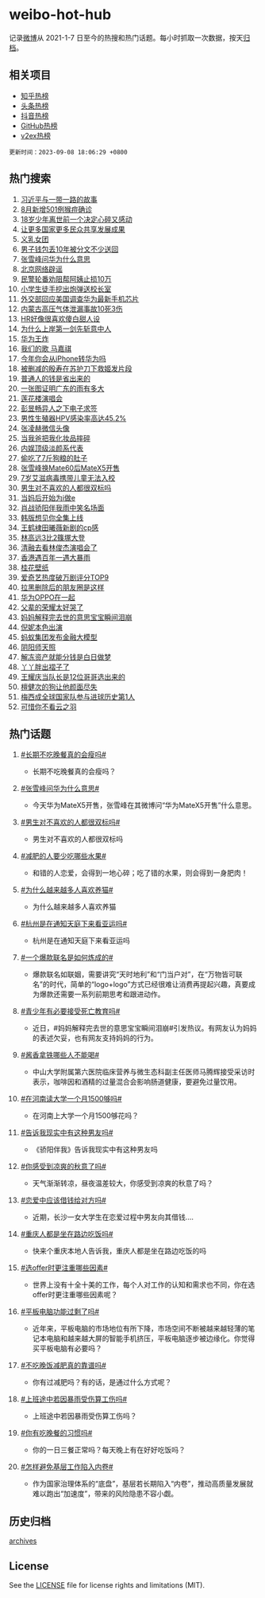 # weibo-hot-hub

记录[微博](https://www.weibo.com)从 2021-1-7 日至今的热搜和热门话题。每小时抓取一次数据，按天[归档](archives)。

## 相关项目

- [知乎热榜](https://github.com/lonnyzhang423/zhihu-hot-hub)
- [头条热榜](https://github.com/lonnyzhang423/toutiao-hot-hub)
- [抖音热榜](https://github.com/lonnyzhang423/douyin-hot-hub)
- [GitHub热榜](https://github.com/lonnyzhang423/github-hot-hub)
- [v2ex热榜](https://github.com/lonnyzhang423/v2ex-hot-hub)


`更新时间：2023-09-08 18:06:29 +0800`

## 热门搜索

1. [习近平与一带一路的故事](https://m.weibo.cn/search?containerid=100103type%3D1%26t%3D10%26q%3D%23%E4%B9%A0%E8%BF%91%E5%B9%B3%E4%B8%8E%E4%B8%80%E5%B8%A6%E4%B8%80%E8%B7%AF%E7%9A%84%E6%95%85%E4%BA%8B%23&stream_entry_id=51&isnewpage=1&extparam=seat%3D1%26stream_entry_id%3D51%26c_type%3D51%26dgr%3D0%26filter_type%3Drealtimehot%26cate%3D10103%26pos%3D0%26display_time%3D1694167588%26pre_seqid%3D169416758838001841924)
1. [8月新增501例猴痘确诊](https://m.weibo.cn/search?containerid=100103type%3D1%26t%3D10%26q%3D%238%E6%9C%88%E6%96%B0%E5%A2%9E501%E4%BE%8B%E7%8C%B4%E7%97%98%E7%A1%AE%E8%AF%8A%23&stream_entry_id=31&isnewpage=1&extparam=seat%3D1%26flag%3D1%26c_type%3D31%26dgr%3D0%26filter_type%3Drealtimehot%26cate%3D5001%26stream_entry_id%3D31%26lcate%3D5001%26band_rank%3D1%26q%3D%25238%25E6%259C%2588%25E6%2596%25B0%25E5%25A2%259E501%25E4%25BE%258B%25E7%258C%25B4%25E7%2597%2598%25E7%25A1%25AE%25E8%25AF%258A%2523%26pos%3D0%26realpos%3D1%26display_time%3D1694167588%26pre_seqid%3D169416758838001841924)
1. [18岁少年离世前一个决定心碎又感动](https://m.weibo.cn/search?containerid=100103type%3D1%26t%3D10%26q%3D%2318%E5%B2%81%E5%B0%91%E5%B9%B4%E7%A6%BB%E4%B8%96%E5%89%8D%E4%B8%80%E4%B8%AA%E5%86%B3%E5%AE%9A%E5%BF%83%E7%A2%8E%E5%8F%88%E6%84%9F%E5%8A%A8%23&stream_entry_id=31&isnewpage=1&extparam=seat%3D1%26flag%3D32768%26c_type%3D31%26dgr%3D0%26filter_type%3Drealtimehot%26cate%3D5001%26stream_entry_id%3D31%26lcate%3D5001%26band_rank%3D2%26q%3D%252318%25E5%25B2%2581%25E5%25B0%2591%25E5%25B9%25B4%25E7%25A6%25BB%25E4%25B8%2596%25E5%2589%258D%25E4%25B8%2580%25E4%25B8%25AA%25E5%2586%25B3%25E5%25AE%259A%25E5%25BF%2583%25E7%25A2%258E%25E5%258F%2588%25E6%2584%259F%25E5%258A%25A8%2523%26pos%3D1%26realpos%3D2%26display_time%3D1694167588%26pre_seqid%3D169416758838001841924)
1. [让更多国家更多民众共享发展成果](https://m.weibo.cn/search?containerid=100103type%3D1%26t%3D10%26q%3D%23%E8%AE%A9%E6%9B%B4%E5%A4%9A%E5%9B%BD%E5%AE%B6%E6%9B%B4%E5%A4%9A%E6%B0%91%E4%BC%97%E5%85%B1%E4%BA%AB%E5%8F%91%E5%B1%95%E6%88%90%E6%9E%9C%23&stream_entry_id=31&isnewpage=1&extparam=seat%3D1%26flag%3D1%26c_type%3D31%26dgr%3D0%26filter_type%3Drealtimehot%26cate%3D5001%26stream_entry_id%3D31%26lcate%3D5001%26band_rank%3D3%26q%3D%2523%25E8%25AE%25A9%25E6%259B%25B4%25E5%25A4%259A%25E5%259B%25BD%25E5%25AE%25B6%25E6%259B%25B4%25E5%25A4%259A%25E6%25B0%2591%25E4%25BC%2597%25E5%2585%25B1%25E4%25BA%25AB%25E5%258F%2591%25E5%25B1%2595%25E6%2588%2590%25E6%259E%259C%2523%26pos%3D2%26realpos%3D3%26display_time%3D1694167588%26pre_seqid%3D169416758838001841924)
1. [义乳女团](https://m.weibo.cn/search?containerid=100103type%3D1%26t%3D10%26q%3D%E4%B9%89%E4%B9%B3%E5%A5%B3%E5%9B%A2&stream_entry_id=31&isnewpage=1&extparam=seat%3D1%26flag%3D1%26c_type%3D31%26dgr%3D0%26filter_type%3Drealtimehot%26cate%3D5001%26stream_entry_id%3D31%26lcate%3D5001%26band_rank%3D4%26q%3D%25E4%25B9%2589%25E4%25B9%25B3%25E5%25A5%25B3%25E5%259B%25A2%26pos%3D3%26realpos%3D4%26display_time%3D1694167588%26pre_seqid%3D169416758838001841924)
1. [男子钱包丢10年被分文不少送回](https://m.weibo.cn/search?containerid=100103type%3D1%26t%3D10%26q%3D%23%E7%94%B7%E5%AD%90%E9%92%B1%E5%8C%85%E4%B8%A210%E5%B9%B4%E8%A2%AB%E5%88%86%E6%96%87%E4%B8%8D%E5%B0%91%E9%80%81%E5%9B%9E%23&stream_entry_id=31&isnewpage=1&extparam=seat%3D1%26flag%3D32768%26c_type%3D31%26dgr%3D0%26filter_type%3Drealtimehot%26cate%3D5001%26stream_entry_id%3D31%26lcate%3D5001%26band_rank%3D5%26q%3D%2523%25E7%2594%25B7%25E5%25AD%2590%25E9%2592%25B1%25E5%258C%2585%25E4%25B8%25A210%25E5%25B9%25B4%25E8%25A2%25AB%25E5%2588%2586%25E6%2596%2587%25E4%25B8%258D%25E5%25B0%2591%25E9%2580%2581%25E5%259B%259E%2523%26pos%3D4%26realpos%3D5%26display_time%3D1694167588%26pre_seqid%3D169416758838001841924)
1. [张雪峰问华为什么意思](https://m.weibo.cn/search?containerid=100103type%3D1%26t%3D10%26q%3D%23%E5%BC%A0%E9%9B%AA%E5%B3%B0%E9%97%AE%E5%8D%8E%E4%B8%BA%E4%BB%80%E4%B9%88%E6%84%8F%E6%80%9D%23&stream_entry_id=31&isnewpage=1&extparam=seat%3D1%26flag%3D2%26c_type%3D31%26dgr%3D0%26filter_type%3Drealtimehot%26cate%3D5001%26stream_entry_id%3D31%26lcate%3D5001%26band_rank%3D6%26q%3D%2523%25E5%25BC%25A0%25E9%259B%25AA%25E5%25B3%25B0%25E9%2597%25AE%25E5%258D%258E%25E4%25B8%25BA%25E4%25BB%2580%25E4%25B9%2588%25E6%2584%258F%25E6%2580%259D%2523%26pos%3D5%26realpos%3D6%26display_time%3D1694167588%26pre_seqid%3D169416758838001841924)
1. [北京网络辟谣](https://m.weibo.cn/search?containerid=100103type%3D1%26t%3D10%26q%3D%23%E5%8C%97%E4%BA%AC%E7%BD%91%E7%BB%9C%E8%BE%9F%E8%B0%A3%23&stream_entry_id=31&isnewpage=1&extparam=seat%3D1%26adid%3D202643%26c_type%3D31%26dgr%3D0%26cate%3D5001%26pos%3D6%26q%3D%2523%25E5%258C%2597%25E4%25BA%25AC%25E7%25BD%2591%25E7%25BB%259C%25E8%25BE%259F%25E8%25B0%25A3%2523%26band_rank%3D7%26stream_entry_id%3D31%26filter_type%3Drealtimehot%26lcate%3D5001%26is_ad_pos%3D1%26display_time%3D1694167588%26pre_seqid%3D169416758838001841924)
1. [民警轮番劝阻帮阿姨止损10万](https://m.weibo.cn/search?containerid=100103type%3D1%26t%3D10%26q%3D%23%E6%B0%91%E8%AD%A6%E8%BD%AE%E7%95%AA%E5%8A%9D%E9%98%BB%E5%B8%AE%E9%98%BF%E5%A7%A8%E6%AD%A2%E6%8D%9F10%E4%B8%87%23&stream_entry_id=31&isnewpage=1&extparam=seat%3D1%26flag%3D32768%26c_type%3D31%26dgr%3D0%26filter_type%3Drealtimehot%26cate%3D5001%26stream_entry_id%3D31%26lcate%3D5001%26band_rank%3D7%26q%3D%2523%25E6%25B0%2591%25E8%25AD%25A6%25E8%25BD%25AE%25E7%2595%25AA%25E5%258A%259D%25E9%2598%25BB%25E5%25B8%25AE%25E9%2598%25BF%25E5%25A7%25A8%25E6%25AD%25A2%25E6%258D%259F10%25E4%25B8%2587%2523%26pos%3D7%26realpos%3D7%26display_time%3D1694167588%26pre_seqid%3D169416758838001841924)
1. [小学生徒手挖出炮弹送校长室](https://m.weibo.cn/search?containerid=100103type%3D1%26t%3D10%26q%3D%23%E5%B0%8F%E5%AD%A6%E7%94%9F%E5%BE%92%E6%89%8B%E6%8C%96%E5%87%BA%E7%82%AE%E5%BC%B9%E9%80%81%E6%A0%A1%E9%95%BF%E5%AE%A4%23&stream_entry_id=31&isnewpage=1&extparam=seat%3D1%26flag%3D1%26c_type%3D31%26dgr%3D0%26filter_type%3Drealtimehot%26cate%3D5001%26stream_entry_id%3D31%26lcate%3D5001%26band_rank%3D8%26q%3D%2523%25E5%25B0%258F%25E5%25AD%25A6%25E7%2594%259F%25E5%25BE%2592%25E6%2589%258B%25E6%258C%2596%25E5%2587%25BA%25E7%2582%25AE%25E5%25BC%25B9%25E9%2580%2581%25E6%25A0%25A1%25E9%2595%25BF%25E5%25AE%25A4%2523%26pos%3D8%26realpos%3D8%26display_time%3D1694167588%26pre_seqid%3D169416758838001841924)
1. [外交部回应美国调查华为最新手机芯片](https://m.weibo.cn/search?containerid=100103type%3D1%26t%3D10%26q%3D%23%E5%A4%96%E4%BA%A4%E9%83%A8%E5%9B%9E%E5%BA%94%E7%BE%8E%E5%9B%BD%E8%B0%83%E6%9F%A5%E5%8D%8E%E4%B8%BA%E6%9C%80%E6%96%B0%E6%89%8B%E6%9C%BA%E8%8A%AF%E7%89%87%23&stream_entry_id=31&isnewpage=1&extparam=seat%3D1%26flag%3D0%26c_type%3D31%26dgr%3D0%26filter_type%3Drealtimehot%26cate%3D5001%26stream_entry_id%3D31%26lcate%3D5001%26band_rank%3D9%26q%3D%2523%25E5%25A4%2596%25E4%25BA%25A4%25E9%2583%25A8%25E5%259B%259E%25E5%25BA%2594%25E7%25BE%258E%25E5%259B%25BD%25E8%25B0%2583%25E6%259F%25A5%25E5%258D%258E%25E4%25B8%25BA%25E6%259C%2580%25E6%2596%25B0%25E6%2589%258B%25E6%259C%25BA%25E8%258A%25AF%25E7%2589%2587%2523%26pos%3D9%26realpos%3D9%26display_time%3D1694167588%26pre_seqid%3D169416758838001841924)
1. [内蒙古高压气体泄漏事故10死3伤](https://m.weibo.cn/search?containerid=100103type%3D1%26t%3D10%26q%3D%23%E5%86%85%E8%92%99%E5%8F%A4%E9%AB%98%E5%8E%8B%E6%B0%94%E4%BD%93%E6%B3%84%E6%BC%8F%E4%BA%8B%E6%95%8510%E6%AD%BB3%E4%BC%A4%23&stream_entry_id=31&isnewpage=1&extparam=seat%3D1%26flag%3D1%26c_type%3D31%26dgr%3D0%26filter_type%3Drealtimehot%26cate%3D5001%26stream_entry_id%3D31%26lcate%3D5001%26band_rank%3D10%26q%3D%2523%25E5%2586%2585%25E8%2592%2599%25E5%258F%25A4%25E9%25AB%2598%25E5%258E%258B%25E6%25B0%2594%25E4%25BD%2593%25E6%25B3%2584%25E6%25BC%258F%25E4%25BA%258B%25E6%2595%258510%25E6%25AD%25BB3%25E4%25BC%25A4%2523%26pos%3D10%26realpos%3D10%26display_time%3D1694167588%26pre_seqid%3D169416758838001841924)
1. [HR好像很喜欢傻白甜人设](https://m.weibo.cn/search?containerid=100103type%3D1%26t%3D10%26q%3D%23HR%E5%A5%BD%E5%83%8F%E5%BE%88%E5%96%9C%E6%AC%A2%E5%82%BB%E7%99%BD%E7%94%9C%E4%BA%BA%E8%AE%BE%23&stream_entry_id=31&isnewpage=1&extparam=seat%3D1%26flag%3D1%26c_type%3D31%26dgr%3D0%26filter_type%3Drealtimehot%26cate%3D5001%26stream_entry_id%3D31%26lcate%3D5001%26band_rank%3D11%26q%3D%2523HR%25E5%25A5%25BD%25E5%2583%258F%25E5%25BE%2588%25E5%2596%259C%25E6%25AC%25A2%25E5%2582%25BB%25E7%2599%25BD%25E7%2594%259C%25E4%25BA%25BA%25E8%25AE%25BE%2523%26pos%3D11%26realpos%3D11%26display_time%3D1694167588%26pre_seqid%3D169416758838001841924)
1. [为什么上岸第一剑先斩意中人](https://m.weibo.cn/search?containerid=100103type%3D1%26t%3D10%26q%3D%23%E4%B8%BA%E4%BB%80%E4%B9%88%E4%B8%8A%E5%B2%B8%E7%AC%AC%E4%B8%80%E5%89%91%E5%85%88%E6%96%A9%E6%84%8F%E4%B8%AD%E4%BA%BA%23&stream_entry_id=31&isnewpage=1&extparam=seat%3D1%26flag%3D1%26c_type%3D31%26dgr%3D0%26filter_type%3Drealtimehot%26cate%3D5001%26stream_entry_id%3D31%26lcate%3D5001%26band_rank%3D12%26q%3D%2523%25E4%25B8%25BA%25E4%25BB%2580%25E4%25B9%2588%25E4%25B8%258A%25E5%25B2%25B8%25E7%25AC%25AC%25E4%25B8%2580%25E5%2589%2591%25E5%2585%2588%25E6%2596%25A9%25E6%2584%258F%25E4%25B8%25AD%25E4%25BA%25BA%2523%26pos%3D12%26realpos%3D12%26display_time%3D1694167588%26pre_seqid%3D169416758838001841924)
1. [华为王炸](https://m.weibo.cn/search?containerid=100103type%3D1%26t%3D10%26q%3D%23%E5%8D%8E%E4%B8%BA%E7%8E%8B%E7%82%B8%23&stream_entry_id=31&isnewpage=1&extparam=seat%3D1%26flag%3D0%26c_type%3D31%26dgr%3D0%26filter_type%3Drealtimehot%26cate%3D5001%26stream_entry_id%3D31%26lcate%3D5001%26band_rank%3D13%26q%3D%2523%25E5%258D%258E%25E4%25B8%25BA%25E7%258E%258B%25E7%2582%25B8%2523%26pos%3D13%26realpos%3D13%26display_time%3D1694167588%26pre_seqid%3D169416758838001841924)
1. [我们的歌 马嘉祺](https://m.weibo.cn/search?containerid=100103type%3D1%26t%3D10%26q%3D%E6%88%91%E4%BB%AC%E7%9A%84%E6%AD%8C+%E9%A9%AC%E5%98%89%E7%A5%BA&stream_entry_id=31&isnewpage=1&extparam=seat%3D1%26flag%3D1%26c_type%3D31%26dgr%3D0%26filter_type%3Drealtimehot%26cate%3D5001%26stream_entry_id%3D31%26lcate%3D5001%26band_rank%3D14%26q%3D%25E6%2588%2591%25E4%25BB%25AC%25E7%259A%2584%25E6%25AD%258C%2520%25E9%25A9%25AC%25E5%2598%2589%25E7%25A5%25BA%26pos%3D14%26realpos%3D14%26display_time%3D1694167588%26pre_seqid%3D169416758838001841924)
1. [今年你会从iPhone转华为吗](https://m.weibo.cn/search?containerid=100103type%3D1%26t%3D10%26q%3D%23%E4%BB%8A%E5%B9%B4%E4%BD%A0%E4%BC%9A%E4%BB%8EiPhone%E8%BD%AC%E5%8D%8E%E4%B8%BA%E5%90%97%23&stream_entry_id=31&isnewpage=1&extparam=seat%3D1%26flag%3D0%26c_type%3D31%26dgr%3D0%26filter_type%3Drealtimehot%26cate%3D5001%26stream_entry_id%3D31%26lcate%3D5001%26band_rank%3D15%26q%3D%2523%25E4%25BB%258A%25E5%25B9%25B4%25E4%25BD%25A0%25E4%25BC%259A%25E4%25BB%258EiPhone%25E8%25BD%25AC%25E5%258D%258E%25E4%25B8%25BA%25E5%2590%2597%2523%26pos%3D15%26realpos%3D15%26display_time%3D1694167588%26pre_seqid%3D169416758838001841924)
1. [被删减的殷寿在苏护刀下救姬发片段](https://m.weibo.cn/search?containerid=100103type%3D1%26t%3D10%26q%3D%E8%A2%AB%E5%88%A0%E5%87%8F%E7%9A%84%E6%AE%B7%E5%AF%BF%E5%9C%A8%E8%8B%8F%E6%8A%A4%E5%88%80%E4%B8%8B%E6%95%91%E5%A7%AC%E5%8F%91%E7%89%87%E6%AE%B5&stream_entry_id=31&isnewpage=1&extparam=seat%3D1%26flag%3D1%26c_type%3D31%26dgr%3D0%26filter_type%3Drealtimehot%26cate%3D5001%26stream_entry_id%3D31%26lcate%3D5001%26band_rank%3D16%26q%3D%25E8%25A2%25AB%25E5%2588%25A0%25E5%2587%258F%25E7%259A%2584%25E6%25AE%25B7%25E5%25AF%25BF%25E5%259C%25A8%25E8%258B%258F%25E6%258A%25A4%25E5%2588%2580%25E4%25B8%258B%25E6%2595%2591%25E5%25A7%25AC%25E5%258F%2591%25E7%2589%2587%25E6%25AE%25B5%26pos%3D16%26realpos%3D16%26display_time%3D1694167588%26pre_seqid%3D169416758838001841924)
1. [普通人的钱是省出来的](https://m.weibo.cn/search?containerid=100103type%3D1%26t%3D10%26q%3D%23%E6%99%AE%E9%80%9A%E4%BA%BA%E7%9A%84%E9%92%B1%E6%98%AF%E7%9C%81%E5%87%BA%E6%9D%A5%E7%9A%84%23&stream_entry_id=31&isnewpage=1&extparam=seat%3D1%26flag%3D1%26c_type%3D31%26dgr%3D0%26filter_type%3Drealtimehot%26cate%3D5001%26stream_entry_id%3D31%26lcate%3D5001%26band_rank%3D17%26q%3D%2523%25E6%2599%25AE%25E9%2580%259A%25E4%25BA%25BA%25E7%259A%2584%25E9%2592%25B1%25E6%2598%25AF%25E7%259C%2581%25E5%2587%25BA%25E6%259D%25A5%25E7%259A%2584%2523%26pos%3D17%26realpos%3D17%26display_time%3D1694167588%26pre_seqid%3D169416758838001841924)
1. [一张图证明广东的雨有多大](https://m.weibo.cn/search?containerid=100103type%3D1%26t%3D10%26q%3D%23%E4%B8%80%E5%BC%A0%E5%9B%BE%E8%AF%81%E6%98%8E%E5%B9%BF%E4%B8%9C%E7%9A%84%E9%9B%A8%E6%9C%89%E5%A4%9A%E5%A4%A7%23&stream_entry_id=31&isnewpage=1&extparam=seat%3D1%26flag%3D0%26c_type%3D31%26dgr%3D0%26filter_type%3Drealtimehot%26cate%3D5001%26stream_entry_id%3D31%26lcate%3D5001%26band_rank%3D18%26q%3D%2523%25E4%25B8%2580%25E5%25BC%25A0%25E5%259B%25BE%25E8%25AF%2581%25E6%2598%258E%25E5%25B9%25BF%25E4%25B8%259C%25E7%259A%2584%25E9%259B%25A8%25E6%259C%2589%25E5%25A4%259A%25E5%25A4%25A7%2523%26pos%3D18%26realpos%3D18%26display_time%3D1694167588%26pre_seqid%3D169416758838001841924)
1. [莲花楼演唱会](https://m.weibo.cn/search?containerid=100103type%3D1%26t%3D10%26q%3D%E8%8E%B2%E8%8A%B1%E6%A5%BC%E6%BC%94%E5%94%B1%E4%BC%9A&stream_entry_id=31&isnewpage=1&extparam=seat%3D1%26flag%3D0%26c_type%3D31%26dgr%3D0%26filter_type%3Drealtimehot%26cate%3D5001%26stream_entry_id%3D31%26lcate%3D5001%26band_rank%3D19%26q%3D%25E8%258E%25B2%25E8%258A%25B1%25E6%25A5%25BC%25E6%25BC%2594%25E5%2594%25B1%25E4%25BC%259A%26pos%3D19%26realpos%3D19%26display_time%3D1694167588%26pre_seqid%3D169416758838001841924)
1. [彭昱畅异人之下电子求签](https://m.weibo.cn/search?containerid=100103type%3D1%26t%3D10%26q%3D%23%E5%BD%AD%E6%98%B1%E7%95%85%E5%BC%82%E4%BA%BA%E4%B9%8B%E4%B8%8B%E7%94%B5%E5%AD%90%E6%B1%82%E7%AD%BE%23&stream_entry_id=31&isnewpage=1&extparam=seat%3D1%26flag%3D1%26c_type%3D31%26dgr%3D0%26filter_type%3Drealtimehot%26cate%3D5001%26stream_entry_id%3D31%26lcate%3D5001%26band_rank%3D20%26q%3D%2523%25E5%25BD%25AD%25E6%2598%25B1%25E7%2595%2585%25E5%25BC%2582%25E4%25BA%25BA%25E4%25B9%258B%25E4%25B8%258B%25E7%2594%25B5%25E5%25AD%2590%25E6%25B1%2582%25E7%25AD%25BE%2523%26pos%3D20%26realpos%3D20%26display_time%3D1694167588%26pre_seqid%3D169416758838001841924)
1. [男性生殖器HPV感染率高达45.2%](https://m.weibo.cn/search?containerid=100103type%3D1%26t%3D10%26q%3D%23%E7%94%B7%E6%80%A7%E7%94%9F%E6%AE%96%E5%99%A8HPV%E6%84%9F%E6%9F%93%E7%8E%87%E9%AB%98%E8%BE%BE45.2%25%23&stream_entry_id=31&isnewpage=1&extparam=seat%3D1%26flag%3D2%26c_type%3D31%26dgr%3D0%26filter_type%3Drealtimehot%26cate%3D5001%26stream_entry_id%3D31%26lcate%3D5001%26band_rank%3D21%26q%3D%2523%25E7%2594%25B7%25E6%2580%25A7%25E7%2594%259F%25E6%25AE%2596%25E5%2599%25A8HPV%25E6%2584%259F%25E6%259F%2593%25E7%258E%2587%25E9%25AB%2598%25E8%25BE%25BE45.2%2525%2523%26pos%3D21%26realpos%3D21%26display_time%3D1694167588%26pre_seqid%3D169416758838001841924)
1. [张凌赫微信头像](https://m.weibo.cn/search?containerid=100103type%3D1%26t%3D10%26q%3D%23%E5%BC%A0%E5%87%8C%E8%B5%AB%E5%BE%AE%E4%BF%A1%E5%A4%B4%E5%83%8F%23&stream_entry_id=31&isnewpage=1&extparam=seat%3D1%26flag%3D1%26c_type%3D31%26dgr%3D0%26filter_type%3Drealtimehot%26cate%3D5001%26stream_entry_id%3D31%26lcate%3D5001%26band_rank%3D22%26q%3D%2523%25E5%25BC%25A0%25E5%2587%258C%25E8%25B5%25AB%25E5%25BE%25AE%25E4%25BF%25A1%25E5%25A4%25B4%25E5%2583%258F%2523%26pos%3D22%26realpos%3D22%26display_time%3D1694167588%26pre_seqid%3D169416758838001841924)
1. [当我爸把我化妆品摔碎](https://m.weibo.cn/search?containerid=100103type%3D1%26t%3D10%26q%3D%E5%BD%93%E6%88%91%E7%88%B8%E6%8A%8A%E6%88%91%E5%8C%96%E5%A6%86%E5%93%81%E6%91%94%E7%A2%8E&stream_entry_id=31&isnewpage=1&extparam=seat%3D1%26flag%3D1%26c_type%3D31%26dgr%3D0%26filter_type%3Drealtimehot%26cate%3D5001%26stream_entry_id%3D31%26lcate%3D5001%26band_rank%3D23%26q%3D%25E5%25BD%2593%25E6%2588%2591%25E7%2588%25B8%25E6%258A%258A%25E6%2588%2591%25E5%258C%2596%25E5%25A6%2586%25E5%2593%2581%25E6%2591%2594%25E7%25A2%258E%26pos%3D23%26realpos%3D23%26display_time%3D1694167588%26pre_seqid%3D169416758838001841924)
1. [内娱顶级淡颜系代表](https://m.weibo.cn/search?containerid=100103type%3D1%26t%3D10%26q%3D%23%E5%86%85%E5%A8%B1%E9%A1%B6%E7%BA%A7%E6%B7%A1%E9%A2%9C%E7%B3%BB%E4%BB%A3%E8%A1%A8%23&stream_entry_id=31&isnewpage=1&extparam=seat%3D1%26flag%3D0%26c_type%3D31%26dgr%3D0%26filter_type%3Drealtimehot%26cate%3D5001%26stream_entry_id%3D31%26lcate%3D5001%26band_rank%3D24%26q%3D%2523%25E5%2586%2585%25E5%25A8%25B1%25E9%25A1%25B6%25E7%25BA%25A7%25E6%25B7%25A1%25E9%25A2%259C%25E7%25B3%25BB%25E4%25BB%25A3%25E8%25A1%25A8%2523%26pos%3D24%26realpos%3D24%26display_time%3D1694167588%26pre_seqid%3D169416758838001841924)
1. [偷吃了7斤狗粮的肚子](https://m.weibo.cn/search?containerid=100103type%3D1%26t%3D10%26q%3D%23%E5%81%B7%E5%90%83%E4%BA%867%E6%96%A4%E7%8B%97%E7%B2%AE%E7%9A%84%E8%82%9A%E5%AD%90%23&stream_entry_id=31&isnewpage=1&extparam=seat%3D1%26flag%3D1%26c_type%3D31%26dgr%3D0%26filter_type%3Drealtimehot%26cate%3D5001%26stream_entry_id%3D31%26lcate%3D5001%26band_rank%3D25%26q%3D%2523%25E5%2581%25B7%25E5%2590%2583%25E4%25BA%25867%25E6%2596%25A4%25E7%258B%2597%25E7%25B2%25AE%25E7%259A%2584%25E8%2582%259A%25E5%25AD%2590%2523%26pos%3D25%26realpos%3D25%26display_time%3D1694167588%26pre_seqid%3D169416758838001841924)
1. [张雪峰换Mate60后MateX5开售](https://m.weibo.cn/search?containerid=100103type%3D1%26t%3D10%26q%3D%23%E5%BC%A0%E9%9B%AA%E5%B3%B0%E6%8D%A2Mate60%E5%90%8EMateX5%E5%BC%80%E5%94%AE%23&stream_entry_id=31&isnewpage=1&extparam=seat%3D1%26flag%3D0%26c_type%3D31%26dgr%3D0%26filter_type%3Drealtimehot%26cate%3D5001%26stream_entry_id%3D31%26lcate%3D5001%26band_rank%3D26%26q%3D%2523%25E5%25BC%25A0%25E9%259B%25AA%25E5%25B3%25B0%25E6%258D%25A2Mate60%25E5%2590%258EMateX5%25E5%25BC%2580%25E5%2594%25AE%2523%26pos%3D26%26realpos%3D26%26display_time%3D1694167588%26pre_seqid%3D169416758838001841924)
1. [7岁艾滋病毒携带儿童无法入校](https://m.weibo.cn/search?containerid=100103type%3D1%26t%3D10%26q%3D%237%E5%B2%81%E8%89%BE%E6%BB%8B%E7%97%85%E6%AF%92%E6%90%BA%E5%B8%A6%E5%84%BF%E7%AB%A5%E6%97%A0%E6%B3%95%E5%85%A5%E6%A0%A1%23&stream_entry_id=31&isnewpage=1&extparam=seat%3D1%26flag%3D0%26c_type%3D31%26dgr%3D0%26filter_type%3Drealtimehot%26cate%3D5001%26stream_entry_id%3D31%26lcate%3D5001%26band_rank%3D27%26q%3D%25237%25E5%25B2%2581%25E8%2589%25BE%25E6%25BB%258B%25E7%2597%2585%25E6%25AF%2592%25E6%2590%25BA%25E5%25B8%25A6%25E5%2584%25BF%25E7%25AB%25A5%25E6%2597%25A0%25E6%25B3%2595%25E5%2585%25A5%25E6%25A0%25A1%2523%26pos%3D27%26realpos%3D27%26display_time%3D1694167588%26pre_seqid%3D169416758838001841924)
1. [男生对不喜欢的人都很双标吗](https://m.weibo.cn/search?containerid=100103type%3D1%26t%3D10%26q%3D%23%E7%94%B7%E7%94%9F%E5%AF%B9%E4%B8%8D%E5%96%9C%E6%AC%A2%E7%9A%84%E4%BA%BA%E9%83%BD%E5%BE%88%E5%8F%8C%E6%A0%87%E5%90%97%23&stream_entry_id=31&isnewpage=1&extparam=seat%3D1%26flag%3D0%26c_type%3D31%26dgr%3D0%26filter_type%3Drealtimehot%26cate%3D5001%26stream_entry_id%3D31%26lcate%3D5001%26band_rank%3D28%26q%3D%2523%25E7%2594%25B7%25E7%2594%259F%25E5%25AF%25B9%25E4%25B8%258D%25E5%2596%259C%25E6%25AC%25A2%25E7%259A%2584%25E4%25BA%25BA%25E9%2583%25BD%25E5%25BE%2588%25E5%258F%258C%25E6%25A0%2587%25E5%2590%2597%2523%26pos%3D28%26realpos%3D28%26display_time%3D1694167588%26pre_seqid%3D169416758838001841924)
1. [当妈后开始为i做e](https://m.weibo.cn/search?containerid=100103type%3D1%26t%3D10%26q%3D%23%E5%BD%93%E5%A6%88%E5%90%8E%E5%BC%80%E5%A7%8B%E4%B8%BAi%E5%81%9Ae%23&stream_entry_id=31&isnewpage=1&extparam=seat%3D1%26flag%3D0%26c_type%3D31%26dgr%3D0%26filter_type%3Drealtimehot%26cate%3D5001%26stream_entry_id%3D31%26lcate%3D5001%26band_rank%3D29%26q%3D%2523%25E5%25BD%2593%25E5%25A6%2588%25E5%2590%258E%25E5%25BC%2580%25E5%25A7%258B%25E4%25B8%25BAi%25E5%2581%259Ae%2523%26pos%3D29%26realpos%3D29%26display_time%3D1694167588%26pre_seqid%3D169416758838001841924)
1. [肖战骄阳伴我雨中笑名场面](https://m.weibo.cn/search?containerid=100103type%3D1%26t%3D10%26q%3D%23%E8%82%96%E6%88%98%E9%AA%84%E9%98%B3%E4%BC%B4%E6%88%91%E9%9B%A8%E4%B8%AD%E7%AC%91%E5%90%8D%E5%9C%BA%E9%9D%A2%23&stream_entry_id=31&isnewpage=1&extparam=seat%3D1%26flag%3D1%26c_type%3D31%26dgr%3D0%26filter_type%3Drealtimehot%26cate%3D5001%26stream_entry_id%3D31%26lcate%3D5001%26band_rank%3D30%26q%3D%2523%25E8%2582%2596%25E6%2588%2598%25E9%25AA%2584%25E9%2598%25B3%25E4%25BC%25B4%25E6%2588%2591%25E9%259B%25A8%25E4%25B8%25AD%25E7%25AC%2591%25E5%2590%258D%25E5%259C%25BA%25E9%259D%25A2%2523%26pos%3D30%26realpos%3D30%26display_time%3D1694167588%26pre_seqid%3D169416758838001841924)
1. [韩版想见你全集上线](https://m.weibo.cn/search?containerid=100103type%3D1%26t%3D10%26q%3D%23%E9%9F%A9%E7%89%88%E6%83%B3%E8%A7%81%E4%BD%A0%E5%85%A8%E9%9B%86%E4%B8%8A%E7%BA%BF%23&stream_entry_id=31&isnewpage=1&extparam=seat%3D1%26flag%3D1%26c_type%3D31%26dgr%3D0%26filter_type%3Drealtimehot%26cate%3D5001%26stream_entry_id%3D31%26lcate%3D5001%26band_rank%3D31%26q%3D%2523%25E9%259F%25A9%25E7%2589%2588%25E6%2583%25B3%25E8%25A7%2581%25E4%25BD%25A0%25E5%2585%25A8%25E9%259B%2586%25E4%25B8%258A%25E7%25BA%25BF%2523%26pos%3D31%26realpos%3D31%26display_time%3D1694167588%26pre_seqid%3D169416758838001841924)
1. [王鹤棣田曦薇新剧的cp感](https://m.weibo.cn/search?containerid=100103type%3D1%26t%3D10%26q%3D%23%E7%8E%8B%E9%B9%A4%E6%A3%A3%E7%94%B0%E6%9B%A6%E8%96%87%E6%96%B0%E5%89%A7%E7%9A%84cp%E6%84%9F%23&stream_entry_id=31&isnewpage=1&extparam=seat%3D1%26flag%3D0%26c_type%3D31%26dgr%3D0%26filter_type%3Drealtimehot%26cate%3D5001%26stream_entry_id%3D31%26lcate%3D5001%26band_rank%3D32%26q%3D%2523%25E7%258E%258B%25E9%25B9%25A4%25E6%25A3%25A3%25E7%2594%25B0%25E6%259B%25A6%25E8%2596%2587%25E6%2596%25B0%25E5%2589%25A7%25E7%259A%2584cp%25E6%2584%259F%2523%26pos%3D32%26realpos%3D32%26display_time%3D1694167588%26pre_seqid%3D169416758838001841924)
1. [林高远3比2篠塚大登](https://m.weibo.cn/search?containerid=100103type%3D1%26t%3D10%26q%3D%23%E6%9E%97%E9%AB%98%E8%BF%9C3%E6%AF%942%E7%AF%A0%E5%A1%9A%E5%A4%A7%E7%99%BB%23&stream_entry_id=31&isnewpage=1&extparam=seat%3D1%26flag%3D1%26c_type%3D31%26dgr%3D0%26filter_type%3Drealtimehot%26cate%3D5001%26stream_entry_id%3D31%26lcate%3D5001%26band_rank%3D33%26q%3D%2523%25E6%259E%2597%25E9%25AB%2598%25E8%25BF%259C3%25E6%25AF%25942%25E7%25AF%25A0%25E5%25A1%259A%25E5%25A4%25A7%25E7%2599%25BB%2523%26pos%3D33%26realpos%3D33%26display_time%3D1694167588%26pre_seqid%3D169416758838001841924)
1. [清融去看林俊杰演唱会了](https://m.weibo.cn/search?containerid=100103type%3D1%26t%3D10%26q%3D%23%E6%B8%85%E8%9E%8D%E5%8E%BB%E7%9C%8B%E6%9E%97%E4%BF%8A%E6%9D%B0%E6%BC%94%E5%94%B1%E4%BC%9A%E4%BA%86%23&stream_entry_id=31&isnewpage=1&extparam=seat%3D1%26flag%3D1%26c_type%3D31%26dgr%3D0%26filter_type%3Drealtimehot%26cate%3D5001%26stream_entry_id%3D31%26lcate%3D5001%26band_rank%3D34%26q%3D%2523%25E6%25B8%2585%25E8%259E%258D%25E5%258E%25BB%25E7%259C%258B%25E6%259E%2597%25E4%25BF%258A%25E6%259D%25B0%25E6%25BC%2594%25E5%2594%25B1%25E4%25BC%259A%25E4%25BA%2586%2523%26pos%3D34%26realpos%3D34%26display_time%3D1694167588%26pre_seqid%3D169416758838001841924)
1. [香港遇百年一遇大暴雨](https://m.weibo.cn/search?containerid=100103type%3D1%26t%3D10%26q%3D%23%E9%A6%99%E6%B8%AF%E9%81%87%E7%99%BE%E5%B9%B4%E4%B8%80%E9%81%87%E5%A4%A7%E6%9A%B4%E9%9B%A8%23&stream_entry_id=31&isnewpage=1&extparam=seat%3D1%26flag%3D0%26c_type%3D31%26dgr%3D0%26filter_type%3Drealtimehot%26cate%3D5001%26stream_entry_id%3D31%26lcate%3D5001%26band_rank%3D35%26q%3D%2523%25E9%25A6%2599%25E6%25B8%25AF%25E9%2581%2587%25E7%2599%25BE%25E5%25B9%25B4%25E4%25B8%2580%25E9%2581%2587%25E5%25A4%25A7%25E6%259A%25B4%25E9%259B%25A8%2523%26pos%3D35%26realpos%3D35%26display_time%3D1694167588%26pre_seqid%3D169416758838001841924)
1. [桂花壁纸](https://m.weibo.cn/search?containerid=100103type%3D1%26t%3D10%26q%3D%E6%A1%82%E8%8A%B1%E5%A3%81%E7%BA%B8&stream_entry_id=31&isnewpage=1&extparam=seat%3D1%26flag%3D1%26c_type%3D31%26dgr%3D0%26filter_type%3Drealtimehot%26cate%3D5001%26stream_entry_id%3D31%26lcate%3D5001%26band_rank%3D36%26q%3D%25E6%25A1%2582%25E8%258A%25B1%25E5%25A3%2581%25E7%25BA%25B8%26pos%3D36%26realpos%3D36%26display_time%3D1694167588%26pre_seqid%3D169416758838001841924)
1. [爱奇艺热度破万剧评分TOP9](https://m.weibo.cn/search?containerid=100103type%3D1%26t%3D10%26q%3D%23%E7%88%B1%E5%A5%87%E8%89%BA%E7%83%AD%E5%BA%A6%E7%A0%B4%E4%B8%87%E5%89%A7%E8%AF%84%E5%88%86TOP9%23&stream_entry_id=31&isnewpage=1&extparam=seat%3D1%26flag%3D0%26c_type%3D31%26dgr%3D0%26filter_type%3Drealtimehot%26cate%3D5001%26stream_entry_id%3D31%26lcate%3D5001%26band_rank%3D37%26q%3D%2523%25E7%2588%25B1%25E5%25A5%2587%25E8%2589%25BA%25E7%2583%25AD%25E5%25BA%25A6%25E7%25A0%25B4%25E4%25B8%2587%25E5%2589%25A7%25E8%25AF%2584%25E5%2588%2586TOP9%2523%26pos%3D37%26realpos%3D37%26display_time%3D1694167588%26pre_seqid%3D169416758838001841924)
1. [拉黑删除后的朋友圈是这样](https://m.weibo.cn/search?containerid=100103type%3D1%26t%3D10%26q%3D%23%E6%8B%89%E9%BB%91%E5%88%A0%E9%99%A4%E5%90%8E%E7%9A%84%E6%9C%8B%E5%8F%8B%E5%9C%88%E6%98%AF%E8%BF%99%E6%A0%B7%23&stream_entry_id=31&isnewpage=1&extparam=seat%3D1%26flag%3D0%26c_type%3D31%26dgr%3D0%26filter_type%3Drealtimehot%26cate%3D5001%26stream_entry_id%3D31%26lcate%3D5001%26band_rank%3D38%26q%3D%2523%25E6%258B%2589%25E9%25BB%2591%25E5%2588%25A0%25E9%2599%25A4%25E5%2590%258E%25E7%259A%2584%25E6%259C%258B%25E5%258F%258B%25E5%259C%2588%25E6%2598%25AF%25E8%25BF%2599%25E6%25A0%25B7%2523%26pos%3D38%26realpos%3D38%26display_time%3D1694167588%26pre_seqid%3D169416758838001841924)
1. [华为OPPO在一起](https://m.weibo.cn/search?containerid=100103type%3D1%26t%3D10%26q%3D%23%E5%8D%8E%E4%B8%BAOPPO%E5%9C%A8%E4%B8%80%E8%B5%B7%23&stream_entry_id=31&isnewpage=1&extparam=seat%3D1%26flag%3D0%26c_type%3D31%26dgr%3D0%26filter_type%3Drealtimehot%26cate%3D5001%26stream_entry_id%3D31%26lcate%3D5001%26band_rank%3D39%26q%3D%2523%25E5%258D%258E%25E4%25B8%25BAOPPO%25E5%259C%25A8%25E4%25B8%2580%25E8%25B5%25B7%2523%26pos%3D39%26realpos%3D39%26display_time%3D1694167588%26pre_seqid%3D169416758838001841924)
1. [父辈的荣耀太好哭了](https://m.weibo.cn/search?containerid=100103type%3D1%26t%3D10%26q%3D%23%E7%88%B6%E8%BE%88%E7%9A%84%E8%8D%A3%E8%80%80%E5%A4%AA%E5%A5%BD%E5%93%AD%E4%BA%86%23&stream_entry_id=31&isnewpage=1&extparam=seat%3D1%26flag%3D0%26c_type%3D31%26dgr%3D0%26filter_type%3Drealtimehot%26cate%3D5001%26stream_entry_id%3D31%26lcate%3D5001%26band_rank%3D40%26q%3D%2523%25E7%2588%25B6%25E8%25BE%2588%25E7%259A%2584%25E8%258D%25A3%25E8%2580%2580%25E5%25A4%25AA%25E5%25A5%25BD%25E5%2593%25AD%25E4%25BA%2586%2523%26pos%3D40%26realpos%3D40%26display_time%3D1694167588%26pre_seqid%3D169416758838001841924)
1. [妈妈解释完去世的意思宝宝瞬间泪崩](https://m.weibo.cn/search?containerid=100103type%3D1%26t%3D10%26q%3D%23%E5%A6%88%E5%A6%88%E8%A7%A3%E9%87%8A%E5%AE%8C%E5%8E%BB%E4%B8%96%E7%9A%84%E6%84%8F%E6%80%9D%E5%AE%9D%E5%AE%9D%E7%9E%AC%E9%97%B4%E6%B3%AA%E5%B4%A9%23&stream_entry_id=31&isnewpage=1&extparam=seat%3D1%26flag%3D0%26c_type%3D31%26dgr%3D0%26filter_type%3Drealtimehot%26cate%3D5001%26stream_entry_id%3D31%26lcate%3D5001%26band_rank%3D41%26q%3D%2523%25E5%25A6%2588%25E5%25A6%2588%25E8%25A7%25A3%25E9%2587%258A%25E5%25AE%258C%25E5%258E%25BB%25E4%25B8%2596%25E7%259A%2584%25E6%2584%258F%25E6%2580%259D%25E5%25AE%259D%25E5%25AE%259D%25E7%259E%25AC%25E9%2597%25B4%25E6%25B3%25AA%25E5%25B4%25A9%2523%26pos%3D41%26realpos%3D41%26display_time%3D1694167588%26pre_seqid%3D169416758838001841924)
1. [倪妮本色出演](https://m.weibo.cn/search?containerid=100103type%3D1%26t%3D10%26q%3D%23%E5%80%AA%E5%A6%AE%E6%9C%AC%E8%89%B2%E5%87%BA%E6%BC%94%23&stream_entry_id=31&isnewpage=1&extparam=seat%3D1%26flag%3D1%26c_type%3D31%26dgr%3D0%26filter_type%3Drealtimehot%26cate%3D5001%26stream_entry_id%3D31%26lcate%3D5001%26band_rank%3D42%26q%3D%2523%25E5%2580%25AA%25E5%25A6%25AE%25E6%259C%25AC%25E8%2589%25B2%25E5%2587%25BA%25E6%25BC%2594%2523%26pos%3D42%26realpos%3D42%26display_time%3D1694167588%26pre_seqid%3D169416758838001841924)
1. [蚂蚁集团发布金融大模型](https://m.weibo.cn/search?containerid=100103type%3D1%26t%3D10%26q%3D%23%E8%9A%82%E8%9A%81%E9%9B%86%E5%9B%A2%E5%8F%91%E5%B8%83%E9%87%91%E8%9E%8D%E5%A4%A7%E6%A8%A1%E5%9E%8B%23&stream_entry_id=31&isnewpage=1&extparam=seat%3D1%26flag%3D0%26c_type%3D31%26dgr%3D0%26filter_type%3Drealtimehot%26cate%3D5001%26stream_entry_id%3D31%26lcate%3D5001%26band_rank%3D43%26q%3D%2523%25E8%259A%2582%25E8%259A%2581%25E9%259B%2586%25E5%259B%25A2%25E5%258F%2591%25E5%25B8%2583%25E9%2587%2591%25E8%259E%258D%25E5%25A4%25A7%25E6%25A8%25A1%25E5%259E%258B%2523%26pos%3D43%26realpos%3D43%26display_time%3D1694167588%26pre_seqid%3D169416758838001841924)
1. [阴阳师天照](https://m.weibo.cn/search?containerid=100103type%3D1%26t%3D10%26q%3D%E9%98%B4%E9%98%B3%E5%B8%88%E5%A4%A9%E7%85%A7&stream_entry_id=31&isnewpage=1&extparam=seat%3D1%26flag%3D1%26c_type%3D31%26dgr%3D0%26filter_type%3Drealtimehot%26cate%3D5001%26stream_entry_id%3D31%26lcate%3D5001%26band_rank%3D44%26q%3D%25E9%2598%25B4%25E9%2598%25B3%25E5%25B8%2588%25E5%25A4%25A9%25E7%2585%25A7%26pos%3D44%26realpos%3D44%26display_time%3D1694167588%26pre_seqid%3D169416758838001841924)
1. [解冻资产就能分钱是白日做梦](https://m.weibo.cn/search?containerid=100103type%3D1%26t%3D10%26q%3D%23%E8%A7%A3%E5%86%BB%E8%B5%84%E4%BA%A7%E5%B0%B1%E8%83%BD%E5%88%86%E9%92%B1%E6%98%AF%E7%99%BD%E6%97%A5%E5%81%9A%E6%A2%A6%23&stream_entry_id=31&isnewpage=1&extparam=seat%3D1%26flag%3D32768%26c_type%3D31%26dgr%3D0%26filter_type%3Drealtimehot%26cate%3D5001%26stream_entry_id%3D31%26lcate%3D5001%26band_rank%3D45%26q%3D%2523%25E8%25A7%25A3%25E5%2586%25BB%25E8%25B5%2584%25E4%25BA%25A7%25E5%25B0%25B1%25E8%2583%25BD%25E5%2588%2586%25E9%2592%25B1%25E6%2598%25AF%25E7%2599%25BD%25E6%2597%25A5%25E5%2581%259A%25E6%25A2%25A6%2523%26pos%3D45%26realpos%3D45%26display_time%3D1694167588%26pre_seqid%3D169416758838001841924)
1. [丫丫胖出褶子了](https://m.weibo.cn/search?containerid=100103type%3D1%26t%3D10%26q%3D%23%E4%B8%AB%E4%B8%AB%E8%83%96%E5%87%BA%E8%A4%B6%E5%AD%90%E4%BA%86%23&stream_entry_id=31&isnewpage=1&extparam=seat%3D1%26flag%3D0%26c_type%3D31%26dgr%3D0%26filter_type%3Drealtimehot%26cate%3D5001%26stream_entry_id%3D31%26lcate%3D5001%26band_rank%3D46%26q%3D%2523%25E4%25B8%25AB%25E4%25B8%25AB%25E8%2583%2596%25E5%2587%25BA%25E8%25A4%25B6%25E5%25AD%2590%25E4%25BA%2586%2523%26pos%3D46%26realpos%3D46%26display_time%3D1694167588%26pre_seqid%3D169416758838001841924)
1. [王耀庆当队长是12位哥哥选出来的](https://m.weibo.cn/search?containerid=100103type%3D1%26t%3D10%26q%3D%23%E7%8E%8B%E8%80%80%E5%BA%86%E5%BD%93%E9%98%9F%E9%95%BF%E6%98%AF12%E4%BD%8D%E5%93%A5%E5%93%A5%E9%80%89%E5%87%BA%E6%9D%A5%E7%9A%84%23&stream_entry_id=31&isnewpage=1&extparam=seat%3D1%26flag%3D1%26c_type%3D31%26dgr%3D0%26filter_type%3Drealtimehot%26cate%3D5001%26stream_entry_id%3D31%26lcate%3D5001%26band_rank%3D47%26q%3D%2523%25E7%258E%258B%25E8%2580%2580%25E5%25BA%2586%25E5%25BD%2593%25E9%2598%259F%25E9%2595%25BF%25E6%2598%25AF12%25E4%25BD%258D%25E5%2593%25A5%25E5%2593%25A5%25E9%2580%2589%25E5%2587%25BA%25E6%259D%25A5%25E7%259A%2584%2523%26pos%3D47%26realpos%3D47%26display_time%3D1694167588%26pre_seqid%3D169416758838001841924)
1. [檀健次的狗让他颜面尽失](https://m.weibo.cn/search?containerid=100103type%3D1%26t%3D10%26q%3D%E6%AA%80%E5%81%A5%E6%AC%A1%E7%9A%84%E7%8B%97%E8%AE%A9%E4%BB%96%E9%A2%9C%E9%9D%A2%E5%B0%BD%E5%A4%B1&stream_entry_id=31&isnewpage=1&extparam=seat%3D1%26flag%3D0%26c_type%3D31%26dgr%3D0%26filter_type%3Drealtimehot%26cate%3D5001%26stream_entry_id%3D31%26lcate%3D5001%26band_rank%3D48%26q%3D%25E6%25AA%2580%25E5%2581%25A5%25E6%25AC%25A1%25E7%259A%2584%25E7%258B%2597%25E8%25AE%25A9%25E4%25BB%2596%25E9%25A2%259C%25E9%259D%25A2%25E5%25B0%25BD%25E5%25A4%25B1%26pos%3D48%26realpos%3D48%26display_time%3D1694167588%26pre_seqid%3D169416758838001841924)
1. [梅西成全球国家队参与进球历史第1人](https://m.weibo.cn/search?containerid=100103type%3D1%26t%3D10%26q%3D%23%E6%A2%85%E8%A5%BF%E6%88%90%E5%85%A8%E7%90%83%E5%9B%BD%E5%AE%B6%E9%98%9F%E5%8F%82%E4%B8%8E%E8%BF%9B%E7%90%83%E5%8E%86%E5%8F%B2%E7%AC%AC1%E4%BA%BA%23&stream_entry_id=31&isnewpage=1&extparam=seat%3D1%26flag%3D0%26c_type%3D31%26dgr%3D0%26filter_type%3Drealtimehot%26cate%3D5001%26stream_entry_id%3D31%26lcate%3D5001%26band_rank%3D49%26q%3D%2523%25E6%25A2%2585%25E8%25A5%25BF%25E6%2588%2590%25E5%2585%25A8%25E7%2590%2583%25E5%259B%25BD%25E5%25AE%25B6%25E9%2598%259F%25E5%258F%2582%25E4%25B8%258E%25E8%25BF%259B%25E7%2590%2583%25E5%258E%2586%25E5%258F%25B2%25E7%25AC%25AC1%25E4%25BA%25BA%2523%26pos%3D49%26realpos%3D49%26display_time%3D1694167588%26pre_seqid%3D169416758838001841924)
1. [可惜你不看云之羽](https://m.weibo.cn/search?containerid=100103type%3D1%26t%3D10%26q%3D%23%E5%8F%AF%E6%83%9C%E4%BD%A0%E4%B8%8D%E7%9C%8B%E4%BA%91%E4%B9%8B%E7%BE%BD%23&stream_entry_id=31&isnewpage=1&extparam=seat%3D1%26flag%3D1%26c_type%3D31%26dgr%3D0%26filter_type%3Drealtimehot%26cate%3D5001%26stream_entry_id%3D31%26lcate%3D5001%26band_rank%3D50%26q%3D%2523%25E5%258F%25AF%25E6%2583%259C%25E4%25BD%25A0%25E4%25B8%258D%25E7%259C%258B%25E4%25BA%2591%25E4%25B9%258B%25E7%25BE%25BD%2523%26pos%3D50%26realpos%3D50%26display_time%3D1694167588%26pre_seqid%3D169416758838001841924)

## 热门话题

1. [#长期不吃晚餐真的会瘦吗#](https://m.weibo.cn/search?containerid=231522type%3D1%26t%3D10%26q%3D%23%E9%95%BF%E6%9C%9F%E4%B8%8D%E5%90%83%E6%99%9A%E9%A4%90%E7%9C%9F%E7%9A%84%E4%BC%9A%E7%98%A6%E5%90%97%23&stream_entry_id=128&isnewpage=1&extparam=seat%3D1%26dgr%3D0%26c_type%3D128%26unitid%3D1694094134354%26pos%3D1-0-0%26lcate%3D5004%26cate%3D5004%26display_time%3D1694167589%26pre_seqid%3D1694167589553927218117)
    - 长期不吃晚餐真的会瘦吗？

1. [#张雪峰问华为什么意思#](https://m.weibo.cn/search?containerid=231522type%3D1%26t%3D10%26q%3D%23%E5%BC%A0%E9%9B%AA%E5%B3%B0%E9%97%AE%E5%8D%8E%E4%B8%BA%E4%BB%80%E4%B9%88%E6%84%8F%E6%80%9D%23&stream_entry_id=128&isnewpage=1&extparam=seat%3D1%26dgr%3D0%26c_type%3D128%26unitid%3D1694154142261%26pos%3D1-0-1%26lcate%3D5004%26cate%3D5004%26display_time%3D1694167589%26pre_seqid%3D1694167589553927218117)
    - 今天华为MateX5开售，张雪峰在其微博问“华为MateX5开售”什么意思。

1. [#男生对不喜欢的人都很双标吗#](https://m.weibo.cn/search?containerid=231522type%3D1%26t%3D10%26q%3D%23%E7%94%B7%E7%94%9F%E5%AF%B9%E4%B8%8D%E5%96%9C%E6%AC%A2%E7%9A%84%E4%BA%BA%E9%83%BD%E5%BE%88%E5%8F%8C%E6%A0%87%E5%90%97%23&stream_entry_id=128&isnewpage=1&extparam=seat%3D1%26dgr%3D0%26c_type%3D128%26unitid%3D1694158942048%26pos%3D1-0-2%26lcate%3D5004%26cate%3D5004%26display_time%3D1694167589%26pre_seqid%3D1694167589553927218117)
    - 男生对不喜欢的人都很双标吗

1. [#减肥的人要少吃哪些水果#](https://m.weibo.cn/search?containerid=231522type%3D1%26t%3D10%26q%3D%23%E5%87%8F%E8%82%A5%E7%9A%84%E4%BA%BA%E8%A6%81%E5%B0%91%E5%90%83%E5%93%AA%E4%BA%9B%E6%B0%B4%E6%9E%9C%23&stream_entry_id=128&isnewpage=1&extparam=seat%3D1%26dgr%3D0%26c_type%3D128%26unitid%3D1694155939486%26pos%3D1-0-3%26lcate%3D5004%26cate%3D5004%26display_time%3D1694167589%26pre_seqid%3D1694167589553927218117)
    - 和错的人恋爱，会得到一地心碎；吃了错的水果，则会得到一身肥肉！

1. [#为什么越来越多人喜欢养猫#](https://m.weibo.cn/search?containerid=231522type%3D1%26t%3D10%26q%3D%23%E4%B8%BA%E4%BB%80%E4%B9%88%E8%B6%8A%E6%9D%A5%E8%B6%8A%E5%A4%9A%E4%BA%BA%E5%96%9C%E6%AC%A2%E5%85%BB%E7%8C%AB%23&stream_entry_id=128&isnewpage=1&extparam=seat%3D1%26dgr%3D0%26c_type%3D128%26unitid%3D1694153532147%26pos%3D1-0-4%26lcate%3D5004%26cate%3D5004%26display_time%3D1694167589%26pre_seqid%3D1694167589553927218117)
    - 为什么越来越多人喜欢养猫

1. [#杭州是在通知天庭下来看亚运吗#](https://m.weibo.cn/search?containerid=231522type%3D1%26t%3D10%26q%3D%23%E6%9D%AD%E5%B7%9E%E6%98%AF%E5%9C%A8%E9%80%9A%E7%9F%A5%E5%A4%A9%E5%BA%AD%E4%B8%8B%E6%9D%A5%E7%9C%8B%E4%BA%9A%E8%BF%90%E5%90%97%23&stream_entry_id=128&isnewpage=1&extparam=seat%3D1%26dgr%3D0%26c_type%3D128%26unitid%3D1694141837168%26pos%3D1-0-5%26lcate%3D5004%26cate%3D5004%26display_time%3D1694167589%26pre_seqid%3D1694167589553927218117)
    - 杭州是在通知天庭下来看亚运吗

1. [#一个爆款联名是如何炼成的#](https://m.weibo.cn/search?containerid=231522type%3D1%26t%3D10%26q%3D%23%E4%B8%80%E4%B8%AA%E7%88%86%E6%AC%BE%E8%81%94%E5%90%8D%E6%98%AF%E5%A6%82%E4%BD%95%E7%82%BC%E6%88%90%E7%9A%84%23&stream_entry_id=128&isnewpage=1&extparam=seat%3D1%26dgr%3D0%26c_type%3D128%26unitid%3D1694073147940%26pos%3D1-0-6%26lcate%3D5004%26cate%3D5004%26display_time%3D1694167589%26pre_seqid%3D1694167589553927218117)
    - 爆款联名如联姻，需要讲究“天时地利”和“门当户对”，在“万物皆可联名”的时代，简单的“logo+logo”方式已经很难让消费再提起兴趣，真要成为爆款还需要一系列前期思考和跟进动作。

1. [#青少年有必要接受死亡教育吗#](https://m.weibo.cn/search?containerid=231522type%3D1%26t%3D10%26q%3D%23%E9%9D%92%E5%B0%91%E5%B9%B4%E6%9C%89%E5%BF%85%E8%A6%81%E6%8E%A5%E5%8F%97%E6%AD%BB%E4%BA%A1%E6%95%99%E8%82%B2%E5%90%97%23&stream_entry_id=128&isnewpage=1&extparam=seat%3D1%26dgr%3D0%26c_type%3D128%26unitid%3D1694160731953%26pos%3D1-0-7%26lcate%3D5004%26cate%3D5004%26display_time%3D1694167589%26pre_seqid%3D1694167589553927218117)
    - 近日，#妈妈解释完去世的意思宝宝瞬间泪崩#引发热议。有网友认为妈妈的表述欠妥，也有网友支持妈妈的行为。

1. [#酱香拿铁哪些人不能喝#](https://m.weibo.cn/search?containerid=231522type%3D1%26t%3D10%26q%3D%23%E9%85%B1%E9%A6%99%E6%8B%BF%E9%93%81%E5%93%AA%E4%BA%9B%E4%BA%BA%E4%B8%8D%E8%83%BD%E5%96%9D%23&stream_entry_id=128&isnewpage=1&extparam=seat%3D1%26dgr%3D0%26c_type%3D128%26unitid%3D1694154763409%26pos%3D1-0-8%26lcate%3D5004%26cate%3D5004%26display_time%3D1694167589%26pre_seqid%3D1694167589553927218117)
    - 中山大学附属第六医院临床营养与微生态科副主任医师马腾辉接受采访时表示，咖啡因和酒精的过量混合会影响肠道健康，要避免过量饮用。

1. [#在河南读大学一个月1500够吗#](https://m.weibo.cn/search?containerid=231522type%3D1%26t%3D10%26q%3D%23%E5%9C%A8%E6%B2%B3%E5%8D%97%E8%AF%BB%E5%A4%A7%E5%AD%A6%E4%B8%80%E4%B8%AA%E6%9C%881500%E5%A4%9F%E5%90%97%23&stream_entry_id=128&isnewpage=1&extparam=seat%3D1%26dgr%3D0%26c_type%3D128%26unitid%3D1694166440051%26pos%3D1-0-9%26lcate%3D5004%26cate%3D5004%26display_time%3D1694167589%26pre_seqid%3D1694167589553927218117)
    - 在河南上大学一个月1500够花吗？

1. [#告诉我现实中有这种男友吗#](https://m.weibo.cn/search?containerid=231522type%3D1%26t%3D10%26q%3D%23%E5%91%8A%E8%AF%89%E6%88%91%E7%8E%B0%E5%AE%9E%E4%B8%AD%E6%9C%89%E8%BF%99%E7%A7%8D%E7%94%B7%E5%8F%8B%E5%90%97%23&stream_entry_id=128&isnewpage=1&extparam=seat%3D1%26dgr%3D0%26c_type%3D128%26unitid%3D1694135571588%26pos%3D1-0-10%26lcate%3D5004%26cate%3D5004%26display_time%3D1694167589%26pre_seqid%3D1694167589553927218117)
    - 《骄阳伴我》告诉我现实中有这种男友吗

1. [#你感受到凉爽的秋意了吗#](https://m.weibo.cn/search?containerid=231522type%3D1%26t%3D10%26q%3D%23%E4%BD%A0%E6%84%9F%E5%8F%97%E5%88%B0%E5%87%89%E7%88%BD%E7%9A%84%E7%A7%8B%E6%84%8F%E4%BA%86%E5%90%97%23&stream_entry_id=128&isnewpage=1&extparam=seat%3D1%26dgr%3D0%26c_type%3D128%26unitid%3D1694128967928%26pos%3D1-0-11%26lcate%3D5004%26cate%3D5004%26display_time%3D1694167589%26pre_seqid%3D1694167589553927218117)
    - 天气渐渐转凉，昼夜温差较大，你感受到凉爽的秋意了吗？

1. [#恋爱中应该借钱给对方吗#](https://m.weibo.cn/search?containerid=231522type%3D1%26t%3D10%26q%3D%23%E6%81%8B%E7%88%B1%E4%B8%AD%E5%BA%94%E8%AF%A5%E5%80%9F%E9%92%B1%E7%BB%99%E5%AF%B9%E6%96%B9%E5%90%97%23&stream_entry_id=128&isnewpage=1&extparam=seat%3D1%26dgr%3D0%26c_type%3D128%26unitid%3D1694072247398%26pos%3D1-0-12%26lcate%3D5004%26cate%3D5004%26display_time%3D1694167589%26pre_seqid%3D1694167589553927218117)
    - 近期，长沙一女大学生在恋爱过程中男友向其借钱....

1. [#重庆人都是坐在路边吃饭吗#](https://m.weibo.cn/search?containerid=231522type%3D1%26t%3D10%26q%3D%23%E9%87%8D%E5%BA%86%E4%BA%BA%E9%83%BD%E6%98%AF%E5%9D%90%E5%9C%A8%E8%B7%AF%E8%BE%B9%E5%90%83%E9%A5%AD%E5%90%97%23&stream_entry_id=128&isnewpage=1&extparam=seat%3D1%26dgr%3D0%26c_type%3D128%26unitid%3D1694136746688%26pos%3D1-0-13%26lcate%3D5004%26cate%3D5004%26display_time%3D1694167589%26pre_seqid%3D1694167589553927218117)
    - 快来个重庆本地人告诉我，重庆人都是坐在路边吃饭的吗

1. [#选offer时更注重哪些因素#](https://m.weibo.cn/search?containerid=231522type%3D1%26t%3D10%26q%3D%23%E9%80%89offer%E6%97%B6%E6%9B%B4%E6%B3%A8%E9%87%8D%E5%93%AA%E4%BA%9B%E5%9B%A0%E7%B4%A0%23&stream_entry_id=128&isnewpage=1&extparam=seat%3D1%26dgr%3D0%26c_type%3D128%26unitid%3D1694077057374%26pos%3D1-0-14%26lcate%3D5004%26cate%3D5004%26display_time%3D1694167589%26pre_seqid%3D1694167589553927218117)
    - 世界上没有十全十美的工作，每个人对工作的认知和需求也不同，你在选offer时更注重哪些因素呢？

1. [#平板电脑功能过剩了吗#](https://m.weibo.cn/search?containerid=231522type%3D1%26t%3D10%26q%3D%23%E5%B9%B3%E6%9D%BF%E7%94%B5%E8%84%91%E5%8A%9F%E8%83%BD%E8%BF%87%E5%89%A9%E4%BA%86%E5%90%97%23&stream_entry_id=128&isnewpage=1&extparam=seat%3D1%26dgr%3D0%26c_type%3D128%26unitid%3D1694058465472%26pos%3D1-0-15%26lcate%3D5004%26cate%3D5004%26display_time%3D1694167589%26pre_seqid%3D1694167589553927218117)
    - 近年来，平板电脑的市场地位有所下降，市场空间不断被越来越轻薄的笔记本电脑和越来越大屏的智能手机挤压，平板电脑逐步被边缘化。你觉得买平板电脑有必要吗？

1. [#不吃晚饭减肥真的靠谱吗#](https://m.weibo.cn/search?containerid=231522type%3D1%26t%3D10%26q%3D%23%E4%B8%8D%E5%90%83%E6%99%9A%E9%A5%AD%E5%87%8F%E8%82%A5%E7%9C%9F%E7%9A%84%E9%9D%A0%E8%B0%B1%E5%90%97%23&stream_entry_id=128&isnewpage=1&extparam=seat%3D1%26dgr%3D0%26c_type%3D128%26unitid%3D1694163444431%26pos%3D1-0-16%26lcate%3D5004%26cate%3D5004%26display_time%3D1694167589%26pre_seqid%3D1694167589553927218117)
    - 你有过减肥吗？有的话，是通过什么方式呢？

1. [#上班途中若因暴雨受伤算工伤吗#](https://m.weibo.cn/search?containerid=231522type%3D1%26t%3D10%26q%3D%23%E4%B8%8A%E7%8F%AD%E9%80%94%E4%B8%AD%E8%8B%A5%E5%9B%A0%E6%9A%B4%E9%9B%A8%E5%8F%97%E4%BC%A4%E7%AE%97%E5%B7%A5%E4%BC%A4%E5%90%97%23&stream_entry_id=128&isnewpage=1&extparam=seat%3D1%26dgr%3D0%26c_type%3D128%26unitid%3D1694157471266%26pos%3D1-0-17%26lcate%3D5004%26cate%3D5004%26display_time%3D1694167589%26pre_seqid%3D1694167589553927218117)
    - 上班途中若因暴雨受伤算工伤吗？

1. [#你有吃晚餐的习惯吗#](https://m.weibo.cn/search?containerid=231522type%3D1%26t%3D10%26q%3D%23%E4%BD%A0%E6%9C%89%E5%90%83%E6%99%9A%E9%A4%90%E7%9A%84%E4%B9%A0%E6%83%AF%E5%90%97%23&stream_entry_id=128&isnewpage=1&extparam=seat%3D1%26dgr%3D0%26c_type%3D128%26unitid%3D1694153256974%26pos%3D1-0-18%26lcate%3D5004%26cate%3D5004%26display_time%3D1694167589%26pre_seqid%3D1694167589553927218117)
    - 你的一日三餐正常吗？每天晚上有在好好吃饭吗？

1. [#怎样避免基层工作陷入内卷#](https://m.weibo.cn/search?containerid=231522type%3D1%26t%3D10%26q%3D%23%E6%80%8E%E6%A0%B7%E9%81%BF%E5%85%8D%E5%9F%BA%E5%B1%82%E5%B7%A5%E4%BD%9C%E9%99%B7%E5%85%A5%E5%86%85%E5%8D%B7%23&stream_entry_id=128&isnewpage=1&extparam=seat%3D1%26dgr%3D0%26c_type%3D128%26unitid%3D1694141245447%26pos%3D1-0-19%26lcate%3D5004%26cate%3D5004%26display_time%3D1694167589%26pre_seqid%3D1694167589553927218117)
    - 作为国家治理体系的“底盘”，基层若长期陷入“内卷”，推动高质量发展就难以跑出“加速度”，带来的风险隐患不容小觑。


## 历史归档

[archives](archives)

## License

See the [LICENSE](LICENSE) file for license rights and limitations (MIT).
